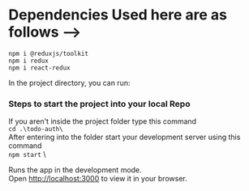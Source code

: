# Dependencies Used here are as follows -->
`npm i @reduxjs/toolkit` \
`npm i redux` \
`npm i react-redux` 



In the project directory, you can run:

### Steps to start the project into your local Repo
If you aren't inside the project folder type this command \
`cd .\todo-auth\` \
After entering into the folder start your development server using this command \
`npm start` \


Runs the app in the development mode.\
Open [http://localhost:3000](http://localhost:3000) to view it in your browser.

